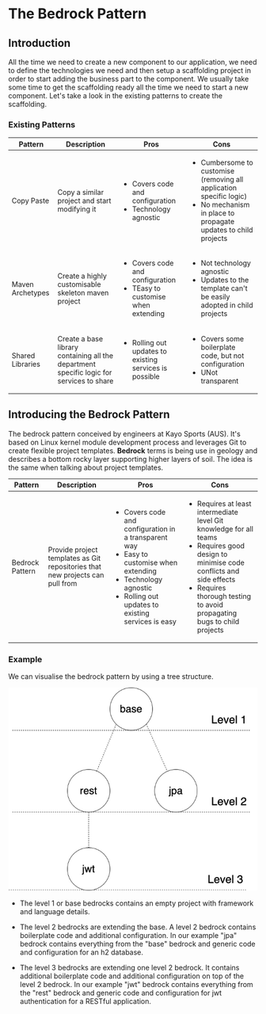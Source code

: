 # The Bedrock Pattern

## Introduction
All the time we need to create a new component to our application, we need to define the technologies we need and then setup a scaffolding project in order to start adding the business part to the component.
We usually take some time to get the scaffolding ready all the time we need to start a new component. Let's take a look in the existing patterns to create the scaffolding.

### Existing Patterns
| Pattern | Description | Pros | Cons |
| ------- | ----------- | ---- | ---- |
| Copy Paste | Copy a similar project and start modifying it | <ul><li>Covers code and configuration</li><li>Technology agnostic</li></ul> | <ul><li>Cumbersome to customise (removing all application specific logic)</li><li>No mechanism in place to propagate updates to child projects</li></ul> |
| Maven Archetypes | Create a highly customisable skeleton maven project | <ul><li>Covers code and configuration</li><li>TEasy to customise when extending</li></ul> | <ul><li>Not technology agnostic</li><li>Updates to the template can't be easily adopted in child projects</li></ul> |
| Shared Libraries | Create a base library containing all the department specific logic for services to share | <ul><li>Rolling out updates to existing services is possible</li></ul> | <ul><li>Covers some boilerplate code, but not configuration</li><li>UNot transparent</li></ul> |

## Introducing the Bedrock Pattern
The bedrock pattern conceived by engineers at Kayo Sports (AUS). 
It's based on Linux kernel module development process and leverages Git to create flexible project templates. 
<b>Bedrock</b> terms is being use in geology and describes a bottom rocky layer supporting higher layers of soil. The idea is the same when talking about project templates.

| Pattern | Description | Pros | Cons |
| ------- | ----------- | ---- | ---- |
| Bedrock Pattern | Provide project templates as Git repositories that new projects can pull from | <ul><li>Covers code and configuration in a transparent way</li><li>Easy to customise when extending</li><li>Technology agnostic</li><li>Rolling out updates to existing services is easy</li></ul> | <ul><li>Requires at least intermediate level Git knowledge for all teams</li><li>Requires good design to minimise code conflicts and side effects</li><li>Requires thorough testing to avoid propagating bugs to child projects</li></ul> |

### Example
We can visualise the bedrock pattern by using a tree structure.
<div style="text-align:center"><img src="./bedrock-structure.png" /></div>

- The level 1 or base bedrocks contains an empty project with framework and language details.

- The level 2 bedrocks are extending the base. A level 2 bedrock contains boilerplate code and additional configuration. In our example "jpa" bedrock contains everything from the "base" bedrock and generic code and configuration for an h2 database.

- The level 3 bedrocks are extending one level 2 bedrock. It contains additional boilerplate code and additional configuration on top of the level 2 bedrock. In our example "jwt" bedrock contains everything from the "rest" bedrock and generic code and configuration for jwt authentication for a RESTful application.
